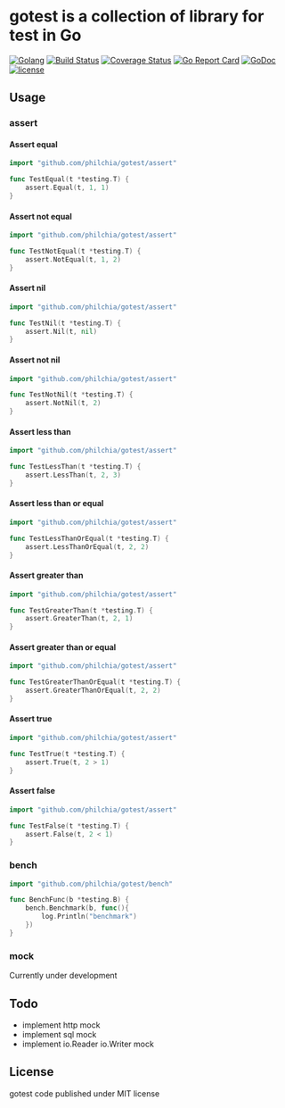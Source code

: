 # gotest is a collection of library for test in Go

[![Golang](https://img.shields.io/badge/language-Go-brightgreen.svg?style=flat)](https://golang.org)
[![Build Status](https://travis-ci.org/philchia/gotest.svg?branch=master)](https://travis-ci.org/philchia/gotest)
[![Coverage Status](https://coveralls.io/repos/github/philchia/gotest/badge.svg?branch=master)](https://coveralls.io/github/philchia/gotest?branch=master)
[![Go Report Card](https://goreportcard.com/badge/github.com/philchia/gotest)](https://goreportcard.com/report/github.com/philchia/gotest)
[![GoDoc](https://godoc.org/github.com/philchia/gotest?status.svg)](https://godoc.org/github.com/philchia/gotest)
[![license](https://img.shields.io/github/license/mashape/apistatus.svg)](https://opensource.org/licenses/MIT)

## Usage

### assert

#### Assert equal

```go
import "github.com/philchia/gotest/assert"

func TestEqual(t *testing.T) {
    assert.Equal(t, 1, 1)
}

```

#### Assert not equal

```go
import "github.com/philchia/gotest/assert"

func TestNotEqual(t *testing.T) {
    assert.NotEqual(t, 1, 2)
}

```

#### Assert nil

```go
import "github.com/philchia/gotest/assert"

func TestNil(t *testing.T) {
    assert.Nil(t, nil)
}

```

#### Assert not nil

```go
import "github.com/philchia/gotest/assert"

func TestNotNil(t *testing.T) {
    assert.NotNil(t, 2)
}

```

#### Assert less than

```go
import "github.com/philchia/gotest/assert"

func TestLessThan(t *testing.T) {
    assert.LessThan(t, 2, 3)
}

```

#### Assert less than or equal

```go
import "github.com/philchia/gotest/assert"

func TestLessThanOrEqual(t *testing.T) {
    assert.LessThanOrEqual(t, 2, 2)
}

```

#### Assert greater than

```go
import "github.com/philchia/gotest/assert"

func TestGreaterThan(t *testing.T) {
    assert.GreaterThan(t, 2, 1)
}

```

#### Assert greater than or equal

```go
import "github.com/philchia/gotest/assert"

func TestGreaterThanOrEqual(t *testing.T) {
    assert.GreaterThanOrEqual(t, 2, 2)
}

```

#### Assert true

```go
import "github.com/philchia/gotest/assert"

func TestTrue(t *testing.T) {
    assert.True(t, 2 > 1)
}

```

#### Assert false

```go
import "github.com/philchia/gotest/assert"

func TestFalse(t *testing.T) {
    assert.False(t, 2 < 1)
}

```

### bench

```go
import "github.com/philchia/gotest/bench"

func BenchFunc(b *testing.B) {
    bench.Benchmark(b, func(){
        log.Println("benchmark")
    })
}

```

### mock

Currently under development

## Todo

* implement http mock
* implement sql mock
* implement io.Reader io.Writer mock

## License

gotest code published under MIT license